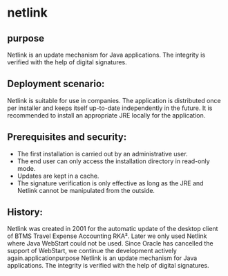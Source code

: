 # netlink
## purpose
Netlink is an update mechanism for Java applications. The integrity is verified with the help of digital signatures.

## Deployment scenario:
Netlink is suitable for use in companies. The application is distributed once per installer and keeps itself up-to-date independently in the future. It is recommended to install an appropriate JRE locally for the application.

## Prerequisites and security:
* The first installation is carried out by an administrative user.
* The end user can only access the installation directory in read-only mode.
* Updates are kept in a cache.
* The signature verification is only effective as long as the JRE and Netlink cannot be manipulated from the outside.

## History:
Netlink was created in 2001 for the automatic update of the desktop client of BTMS Travel Expense Accounting RKA². Later we only used Netlink where Java WebStart could not be used.
Since Oracle has cancelled the support of WebStart, we continue the development actively again.applicationpurpose
Netlink is an update mechanism for Java applications. The integrity is verified with the help of digital signatures.
